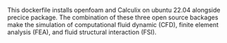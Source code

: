 This dockerfile installs openfoam and Calculix on ubuntu 22.04 alongside precice package. The combination of these three open source backages make the simulation of computational fluid dynamic (CFD), finite element analysis (FEA), and fluid structural interaction (FSI).

